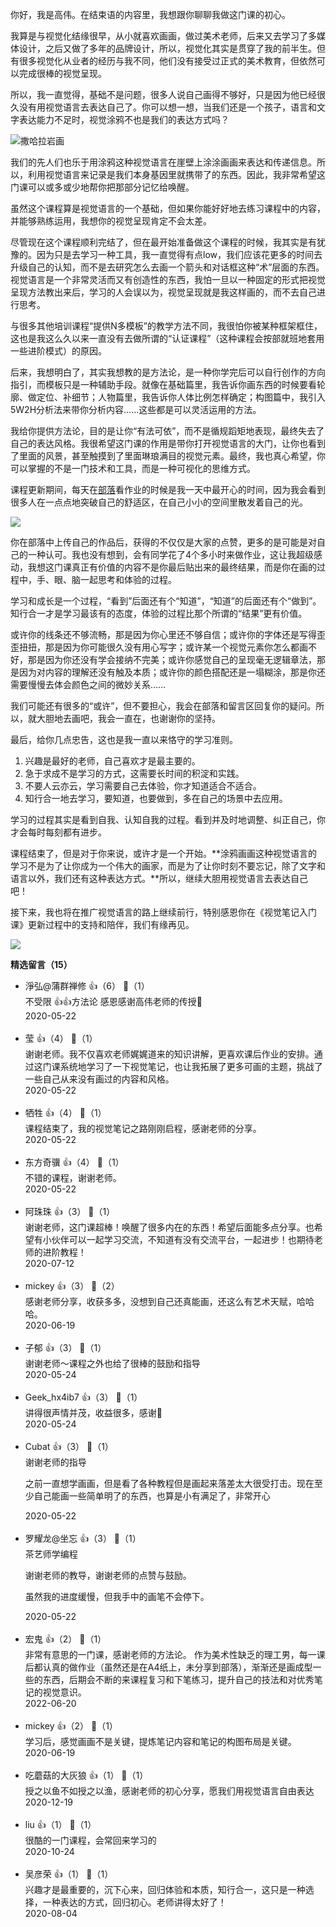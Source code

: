 你好，我是高伟。在结束语的内容里，我想跟你聊聊我做这门课的初心。

我算是与视觉化结缘很早，从小就喜欢画画，做过美术老师，后来又去学习了多媒体设计，之后又做了多年的品牌设计，所以，视觉化其实是贯穿了我的前半生。但有很多视觉化从业者的经历与我不同，他们没有接受过正式的美术教育，但依然可以完成很棒的视觉呈现。

所以，我一直觉得，基础不是问题，很多人说自己画得不够好，只是因为他已经很久没有用视觉语言去表达自己了。你可以想一想，当我们还是一个孩子，语言和文字表达能力不足时，视觉涂鸦不也是我们的表达方式吗？

![](https://static001.geekbang.org/resource/image/05/ce/050f4ede5d09269c20e8afb4faa321ce.jpg?wh=1142%2A838 "撒哈拉岩画")

我们的先人们也乐于用涂鸦这种视觉语言在崖壁上涂涂画画来表达和传递信息。所以，利用视觉语言来记录是我们本身基因里就携带了的东西。因此，我非常希望这门课可以或多或少地帮你把那部分记忆给唤醒。

虽然这个课程算是视觉语言的一个基础，但如果你能好好地去练习课程中的内容，并能够熟练运用，我想你的视觉呈现肯定不会太差。

尽管现在这个课程顺利完结了，但在最开始准备做这个课程的时候，我其实是有犹豫的。因为只是去学习一种工具，我一直觉得有点low，我们应该花更多的时间去升级自己的认知，而不是去研究怎么去画一个箭头和对话框这种“术”层面的东西。视觉语言是一个非常灵活而又有创造性的东西，我怕一旦以一种固定的形式把视觉呈现方法教出来后，学习的人会误以为，视觉呈现就是我这样画的，而不去自己进行思考。

与很多其他培训课程“提供N多模板”的教学方法不同，我很怕你被某种框架框住，这也是我这么久以来一直没有去做所谓的“认证课程”（这种课程会按部就班地套用一些进阶模式）的原因。

后来，我想明白了，其实我想教的是方法论，是一种你学完后可以自行创作的方向指引，而模板只是一种辅助手段。就像在基础篇里，我告诉你画东西的时候要看轮廓、做定位、补细节；人物篇里，我告诉你人体比例怎样确定；构图篇中，我引入5W2H分析法来带你分析内容……这些都是可以灵活运用的方法。

我给你提供方法论，目的是让你“有法可依”，而不是循规蹈矩地表现，最终失去了自己的表达风格。我很希望这门课的作用是带你打开视觉语言的大门，让你也看到了里面的风景，甚至触摸到了里面琳琅满目的视觉元素。最终，我也真心希望，你可以掌握的不是一门技术和工具，而是一种可视化的思维方式。

课程更新期间，每天在[部落](https://horde.geekbang.org/channel/list/35)看作业的时候是我一天中最开心的时间，因为我会看到很多人在一点点地突破自己的舒适区，在自己小小的空间里散发着自己的光。

[![](https://static001.geekbang.org/resource/image/57/27/57388f6be0abff2514c88c0f860f6d27.png?wh=2138%2A774)](https://horde.geekbang.org/channel/list/35)

你在部落中上传自己的作品后，获得的不仅仅是大家的点赞，更多的是可能是对自己的一种认可。我也没有想到，会有同学花了4个多小时来做作业，这让我超级感动，我想这门课真正有价值的内容不是你最后贴出来的最终结果，而是你在画的过程中，手、眼、脑一起思考和体验的过程。

学习和成长是一个过程，“看到”后面还有个“知道”，“知道”的后面还有个“做到”。知行合一才是学习最该有的态度，体验的过程比那个所谓的“结果”更有价值。

或许你的线条还不够流畅，那是因为你心里还不够自信；或许你的字体还是写得歪歪扭扭，那是因为你可能很久没有用心写字；或许某一个视觉元素你怎么都画不好，那是因为你还没有学会接纳不完美；或许你感觉自己的呈现毫无逻辑章法，那是因为对内容的理解还没有触及本质；或许你的颜色搭配还是一塌糊涂，那是你还需要慢慢去体会颜色之间的微妙关系……

我们可能还有很多的“或许”，但不要担心，我会在部落和留言区回复你的疑问。所以，就大胆地去画吧，我会一直在，也谢谢你的坚持。

最后，给你几点忠告，这也是我一直以来恪守的学习准则。

1. 兴趣是最好的老师，自己喜欢才是最主要的。
2. 急于求成不是学习的方式，这需要长时间的积淀和实践。
3. 不要人云亦云，学习需要自己去体验，你才知道适合不适合。
4. 知行合一地去学习，要知道，也要做到，多在自己的场景中去应用。

学习的过程其实是看到自我、认知自我的过程。看到并及时地调整、纠正自己，你才会每时每刻都有进步。

课程结束了，但是对于你来说，或许才是一个开始。**涂鸦画画这种视觉语言的学习不是为了让你成为一个伟大的画家，而是为了让你时刻不要忘记，除了文字和语言以外，我们还有这种表达方式。**所以，继续大胆用视觉语言去表达自己吧！

接下来，我也将在推广视觉语言的路上继续前行，特别感恩你在《视觉笔记入门课》更新过程中的支持和陪伴，我们有缘再见。

[![](https://static001.geekbang.org/resource/image/cd/2c/cdf9e7dfa0af74c288a1cdafcee3dc2c.jpg?wh=1142%2A801)](https://jinshuju.net/f/VI61qN)
<div><strong>精选留言（15）</strong></div><ul>
<li><span>淨弘@蒲群禅修</span> 👍（6） 💬（1）<div>不受限  👍👍方法论
感恩感谢高伟老师的传授🙏</div>2020-05-22</li><br/><li><span>莹</span> 👍（4） 💬（1）<div>谢谢老师。我不仅喜欢老师娓娓道来的知识讲解，更喜欢课后作业的安排。通过这门课系统地学习了一下视觉笔记，也让我拓展了更多可画的主题，挑战了一些自己从来没有画过的内容和风格。</div>2020-05-22</li><br/><li><span>牺牲</span> 👍（4） 💬（1）<div>课程结束了，我的视觉笔记之路刚刚启程，感谢老师的分享。</div>2020-05-22</li><br/><li><span>东方奇骥</span> 👍（4） 💬（1）<div>不错的课程，谢谢老师。</div>2020-05-22</li><br/><li><span>阿珠珠</span> 👍（3） 💬（1）<div>谢谢老师，这门课超棒！唤醒了很多内在的东西！希望后面能多点分享。也希望有小伙伴可以一起学习交流，不知道有没有交流平台，一起进步！也期待老师的进阶教程！</div>2020-07-12</li><br/><li><span>mickey</span> 👍（3） 💬（2）<div>感谢老师分享，收获多多，没想到自己还真能画，还这么有艺术天赋，哈哈哈。</div>2020-06-19</li><br/><li><span>子郁</span> 👍（3） 💬（1）<div>谢谢老师～课程之外也给了很棒的鼓励和指导</div>2020-05-24</li><br/><li><span>Geek_hx4ib7</span> 👍（3） 💬（1）<div>讲得很声情并茂，收益很多，感谢🙏</div>2020-05-24</li><br/><li><span>Cubat</span> 👍（3） 💬（1）<div>谢谢老师的指导

之前一直想学画画，但是看了各种教程但是画起来落差太大很受打击。现在至少自己能画一些简单明了的东西，也算是小有满足了，非常开心</div>2020-05-22</li><br/><li><span>罗耀龙@坐忘</span> 👍（3） 💬（1）<div>茶艺师学编程

谢谢老师的教导，谢谢老师的点赞与鼓励。

虽然我的进度缓慢，但我手中的画笔不会停下。</div>2020-05-22</li><br/><li><span>宏鬼</span> 👍（2） 💬（1）<div>非常有意思的一门课，感谢老师的方法论。
作为美术性缺乏的理工男，每一课后都认真的做作业（虽然还是在A4纸上，未分享到部落），渐渐还是画成型一些的东西，后期会不断的来课程复习和下笔练习，提升自己的技法和对优秀笔记的视觉意识。</div>2022-06-20</li><br/><li><span>mickey</span> 👍（2） 💬（1）<div>学习后，感觉画画不是关键，提炼笔记内容和笔记的构图布局是关键。</div>2020-06-19</li><br/><li><span>吃蘑菇的大灰狼</span> 👍（1） 💬（1）<div>授之以鱼不如授之以渔，感谢老师的初心分享，愿我们用视觉语言自由表达</div>2020-12-19</li><br/><li><span>liu</span> 👍（1） 💬（1）<div>很酷的一门课程，会常回来学习的</div>2020-10-24</li><br/><li><span>吴彦荣</span> 👍（1） 💬（1）<div>兴趣才是最重要的，沉下心来，回归体验和本质，知行合一，这只是一种选择，一种表达的方式，回归初心。老师讲得太好了！</div>2020-08-04</li><br/>
</ul>